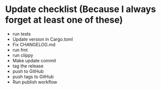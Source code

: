 # Update checklist (Because I always forget at least one of these)
- run tests
- Update version in Cargo.toml
- Fix CHANGELOG.md
- run fmt
- run clippy
- Make update commit
- tag the release
- push to GitHub
- push tags to GitHub
- Run publish workflow

